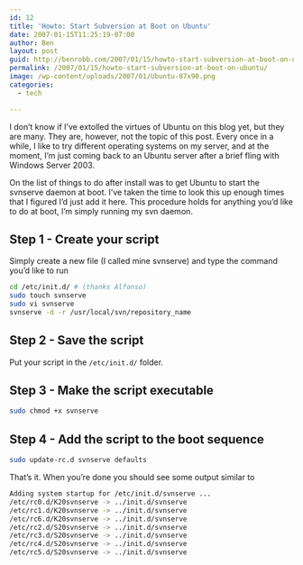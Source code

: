 ```yaml
---
id: 12
title: 'Howto: Start Subversion at Boot on Ubuntu'
date: 2007-01-15T11:25:19-07:00
author: Ben
layout: post
guid: http://benrobb.com/2007/01/15/howto-start-subversion-at-boot-on-ubuntu/
permalink: /2007/01/15/howto-start-subversion-at-boot-on-ubuntu/
image: /wp-content/uploads/2007/01/Ubuntu-87x90.png
categories:
  - tech

---
```

I don’t know if I’ve extolled the virtues of Ubuntu on this blog yet, but they are many. They are, however, not the topic of this post. Every once in a while, I like to try different operating systems on my server, and at the moment, I’m just coming back to an Ubuntu server after a brief fling with Windows Server 2003.

On the list of things to do after install was to get Ubuntu to start the svnserve daemon at boot. I’ve taken the time to look this up enough times that I figured I’d just add it here. This procedure holds for anything you’d like to do at boot, I’m simply running my svn daemon.

## Step 1 - Create your script

Simply create a new file (I called mine svnserve) and type the command you’d like to run

```bash
cd /etc/init.d/ # (thanks Alfonso)
sudo touch svnserve
sudo vi svnserve
svnserve -d -r /usr/local/svn/repository_name
```

## Step 2 - Save the script

Put your script in the `/etc/init.d/` folder.

## Step 3 - Make the script executable

```bash
sudo chmod +x svnserve
```

## Step 4 - Add the script to the boot sequence


```bash
sudo update-rc.d svnserve defaults
```

That’s it. When you’re done you should see some output similar to

```bash
Adding system startup for /etc/init.d/svnserve ...
/etc/rc0.d/K20svnserve -> ../init.d/svnserve
/etc/rc1.d/K20svnserve -> ../init.d/svnserve
/etc/rc6.d/K20svnserve -> ../init.d/svnserve
/etc/rc2.d/S20svnserve -> ../init.d/svnserve
/etc/rc3.d/S20svnserve -> ../init.d/svnserve
/etc/rc4.d/S20svnserve -> ../init.d/svnserve
/etc/rc5.d/S20svnserve -> ../init.d/svnserve
```